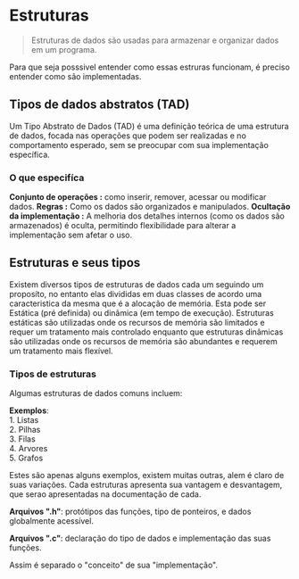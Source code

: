 # Estruturas
> Estruturas de dados são usadas para armazenar e organizar dados em um programa.

Para que seja posssivel entender como essas estruras funcionam, é preciso
entender como são implementadas. 

## Tipos de dados abstratos (TAD)
Um Tipo Abstrato de Dados (TAD) é uma definição teórica de uma estrutura de dados, focada nas operações que podem ser realizadas e no comportamento esperado, sem se preocupar com sua implementação específica. <br>

### O que especifíca
**Conjunto de operações :** como inserir, remover, acessar ou modificar dados.
**Regras :** Como os dados são organizados e manipulados.
**Ocultação da implementação :** A melhoria dos detalhes internos (como os dados são armazenados) é oculta, permitindo flexibilidade para alterar a implementação sem afetar o uso.

## Estruturas e seus tipos
Existem diversos tipos de estruturas de dados cada um seguindo um proposíto, no entanto elas divididas em duas classes
de acordo uma caracteristica da mesma que é a alocação de memória.
Esta pode ser Estática (pré definida) ou dinâmica (em tempo de execução).
Estruturas estáticas são utilizadas onde os recursos de memória são limitados e requer um tratamento mais controlado enquanto que
estruturas dinâmicas são utilizadas onde os recursos de memória são abundantes e requerem um tratamento mais flexível.

### Tipos de estruturas

Algumas estruturas de dados comuns incluem:

__Exemplos__:<br>
    1. Listas<br>
    2. Pilhas<br>
    3. Filas<br>
    4. Arvores<br>
    5. Grafos<br>

Estes são apenas alguns exemplos, existem muitas outras, alem é claro de suas variações.
Cada estruturas apresenta sua vantagem e desvantagem, que serao apresentadas na documentação de cada.

**Arquivos ".h"**: protótipos das funções, tipo de ponteiros, e dados globalmente acessível.

**Arquivos ".c"**: declaração do tipo de dados e implementação das suas funções.

Assim é separado o "conceito" de sua "implementação".
